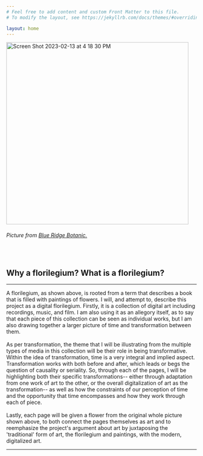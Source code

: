 ```yaml
---
# Feel free to add content and custom Front Matter to this file.
# To modify the layout, see https://jekyllrb.com/docs/themes/#overriding-theme-defaults

layout: home
---
```


<img width="482" alt="Screen Shot 2023-02-13 at 4 18 30 PM" src="https://user-images.githubusercontent.com/122332459/218587333-3ecd3bbb-55e6-434a-aa1b-fc0af2db4f40.png">
<h6> Picture from <a href="https://www.blueridgebotanic.com/blog/florilegium">Blue Ridge Botanic.</a></h6>
<br>
<h2> Why a florilegium? What is a florilegium?</h2>
<hr>
A florilegium, as shown above, is rooted from a term that describes a book that is filled with paintings of flowers. I will, and attempt to, describe this project as a digital florilegium. Firstly, it is a collection of digital art including recordings, music, and film. I am also using it as an allegory itself, as to say that each piece of this collection can be seen as individual works, but I am also drawing together a larger picture of time and transformation between them. 
<br>
<br>
As per transformation, the theme that I will be illustrating from the multiple types of media in this collection will be their role in being transformative. Within the idea of transformation, time is a very integral and implied aspect. Transformation works with both before and after, which leads or begs the question of causality or seriality. So, through each of the pages, I will be highlighting both their specific transformations-- either through adaptation from one work of art to the other, or the overall digitalization of art as the transformation-- as well as how the constraints of our perception of time and the opportunity that time encompasses and how they work through each of piece.
<br>
<br>
Lastly, each page will be given a flower from the original whole picture shown above, to both connect the pages themselves as art and to reemphasize the project's argument about art by juxtaposing the 'traditional' form of art, the florilegium and paintings, with the modern, digitalized art.
<br>
<hr>
